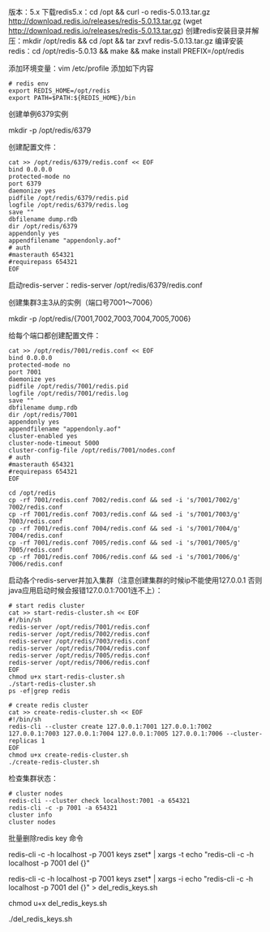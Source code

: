 版本：5.x
下载redis5.x：cd /opt && curl -o redis-5.0.13.tar.gz http://download.redis.io/releases/redis-5.0.13.tar.gz   (wget http://download.redis.io/releases/redis-5.0.13.tar.gz)
创建redis安装目录并解压：mkdir /opt/redis && cd /opt && tar zxvf redis-5.0.13.tar.gz
编译安装redis：cd /opt/redis-5.0.13 && make && make install PREFIX=/opt/redis

添加环境变量：vim /etc/profile 添加如下内容
```
# redis env
export REDIS_HOME=/opt/redis
export PATH=$PATH:${REDIS_HOME}/bin
```

创建单例6379实例

mkdir -p /opt/redis/6379

创建配置文件：
```
cat >> /opt/redis/6379/redis.conf << EOF
bind 0.0.0.0
protected-mode no
port 6379
daemonize yes
pidfile /opt/redis/6379/redis.pid
logfile /opt/redis/6379/redis.log
save ""
dbfilename dump.rdb
dir /opt/redis/6379
appendonly yes
appendfilename "appendonly.aof"
# auth
#masterauth 654321
#requirepass 654321
EOF
```

启动redis-server：redis-server /opt/redis/6379/redis.conf



创建集群3主3从的实例（端口号7001～7006）

mkdir -p /opt/redis/{7001,7002,7003,7004,7005,7006}

给每个端口都创建配置文件：
```
cat >> /opt/redis/7001/redis.conf << EOF
bind 0.0.0.0
protected-mode no
port 7001
daemonize yes
pidfile /opt/redis/7001/redis.pid
logfile /opt/redis/7001/redis.log
save ""
dbfilename dump.rdb
dir /opt/redis/7001
appendonly yes
appendfilename "appendonly.aof"
cluster-enabled yes
cluster-node-timeout 5000
cluster-config-file /opt/redis/7001/nodes.conf
# auth
#masterauth 654321
#requirepass 654321
EOF
 
cd /opt/redis
cp -rf 7001/redis.conf 7002/redis.conf && sed -i 's/7001/7002/g' 7002/redis.conf
cp -rf 7001/redis.conf 7003/redis.conf && sed -i 's/7001/7003/g' 7003/redis.conf
cp -rf 7001/redis.conf 7004/redis.conf && sed -i 's/7001/7004/g' 7004/redis.conf
cp -rf 7001/redis.conf 7005/redis.conf && sed -i 's/7001/7005/g' 7005/redis.conf
cp -rf 7001/redis.conf 7006/redis.conf && sed -i 's/7001/7006/g' 7006/redis.conf
```

启动各个redis-server并加入集群（注意创建集群的时候ip不能使用127.0.0.1 否则java应用启动时候会报错127.0.0.1:7001连不上）：
```
# start redis cluster
cat >> start-redis-cluster.sh << EOF
#!/bin/sh
redis-server /opt/redis/7001/redis.conf
redis-server /opt/redis/7002/redis.conf
redis-server /opt/redis/7003/redis.conf
redis-server /opt/redis/7004/redis.conf
redis-server /opt/redis/7005/redis.conf
redis-server /opt/redis/7006/redis.conf
EOF
chmod u+x start-redis-cluster.sh
./start-redis-cluster.sh
ps -ef|grep redis
 
# create redis cluster
cat >> create-redis-cluster.sh << EOF
#!/bin/sh
redis-cli --cluster create 127.0.0.1:7001 127.0.0.1:7002 127.0.0.1:7003 127.0.0.1:7004 127.0.0.1:7005 127.0.0.1:7006 --cluster-replicas 1
EOF
chmod u+x create-redis-cluster.sh
./create-redis-cluster.sh
```

检查集群状态：
```
# cluster nodes
redis-cli --cluster check localhost:7001 -a 654321
redis-cli -c -p 7001 -a 654321
cluster info
cluster nodes
```

批量删除redis key 命令

redis-cli -c -h localhost -p 7001 keys zset* | xargs -t echo "redis-cli -c -h localhost -p 7001 del {}"

redis-cli -c -h localhost -p 7001 keys zset* | xargs -i echo "redis-cli -c -h localhost -p 7001 del {}" > del_redis_keys.sh

chmod u+x del_redis_keys.sh

./del_redis_keys.sh

